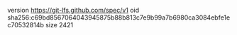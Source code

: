 version https://git-lfs.github.com/spec/v1
oid sha256:c69bd8567064043945875b88b813c7e9b99a7b6980ca3084ebfe1ec70532814b
size 2421
